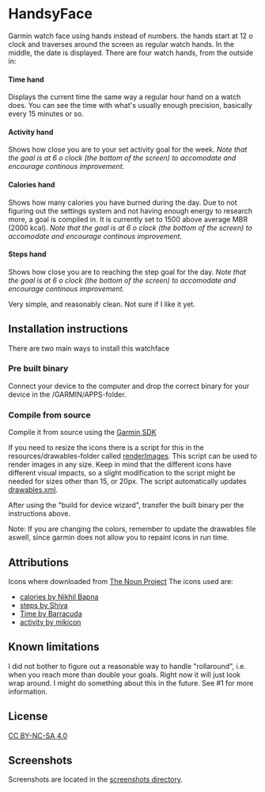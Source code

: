 # HandsyFace
Garmin watch face using hands instead of numbers. the hands start at 12 o clock and traverses around the screen as regular watch hands. In the middle, the date is displayed. There are four watch hands, from the outside in:

#### Time hand
Displays the current time the same way a regular hour hand on a watch does. You can see the time with what's usually enough precision, basically every 15 minutes or so.

#### Activity hand
Shows how close you are to your set activity goal for the week. *Note that the goal is at 6 o clock (the bottom of the screen) to accomodate and encourage continous improvement.*

#### Calories hand
Shows how many calories you have burned during the day. Due to not figuring out the settings system and not having enough energy to research more, a goal is compiled in. It is currently set to 1500 above average MBR (2000 kcal).  *Note that the goal is at 6 o clock (the bottom of the screen) to accomodate and encourage continous improvement.*

#### Steps hand
Shows how close you are to reaching the step goal for the day. *Note that the goal is at 6 o clock (the bottom of the screen) to accomodate and encourage continous improvement.*

Very simple, and reasonably clean. Not sure if I like it yet.

## Installation instructions
There are two main ways to install this watchface

### Pre built binary
Connect your device to the computer and drop the correct binary for your device in the /GARMIN/APPS-folder. 

### Compile from source
Compile it from source using the [Garmin SDK](https://developer.garmin.com/connect-iq/sdk/)

If you need to resize the icons there is a script for this in the resources/drawables-folder called [renderImages](https://github.com/knewg/HandsyFace/blob/master/resources/drawables/renderImages). This script can be used to render images in any size. Keep in mind that the different icons have different visual impacts, so a slight modification to the script might be needed for sizes other than 15, or 20px. The script automatically updates [drawables.xml](https://github.com/knewg/HandsyFace/blob/master/resources/drawables/drawables.xml).

After using the "build for device wizard", transfer the built binary per the instructions above.

Note: If you are changing the colors, remember to update the drawables file aswell, since garmin does not allow you to repaint icons in run time.

## Attributions
Icons where downloaded from [The Noun Project](https://thenounproject.com/)
The icons used are:

* [calories by Nikhil Bapna](https://thenounproject.com/icon/1180285/)
* [steps by Shiva](https://thenounproject.com/icon/1166846/)
* [Time by Barracuda](https://thenounproject.com/icon/2305857/)
* [activity by mikicon](https://thenounproject.com/icon/1911201/)

## Known limitations
I did not bother to figure out a reasonable way to handle "rollaround", i.e. when you reach more than double your goals. Right now it will just look wrap around. I might do something about this in the future. See #1 for more information.

## License
[CC BY-NC-SA 4.0](https://creativecommons.org/licenses/by-nc-sa/4.0/)

## Screenshots
Screenshots are located in the [screenshots directory](https://github.com/knewg/HandsyFace/tree/master/screenshots).
